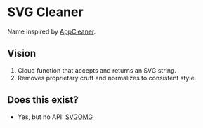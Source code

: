 # SVG Cleaner

Name inspired by [AppCleaner](https://freemacsoft.net/appcleaner/).

## Vision

1. Cloud function that accepts and returns an SVG string.
2. Removes proprietary cruft and normalizes to consistent style.

## Does this exist?

* Yes, but no API: [SVGOMG](https://jakearchibald.github.io/svgomg/)